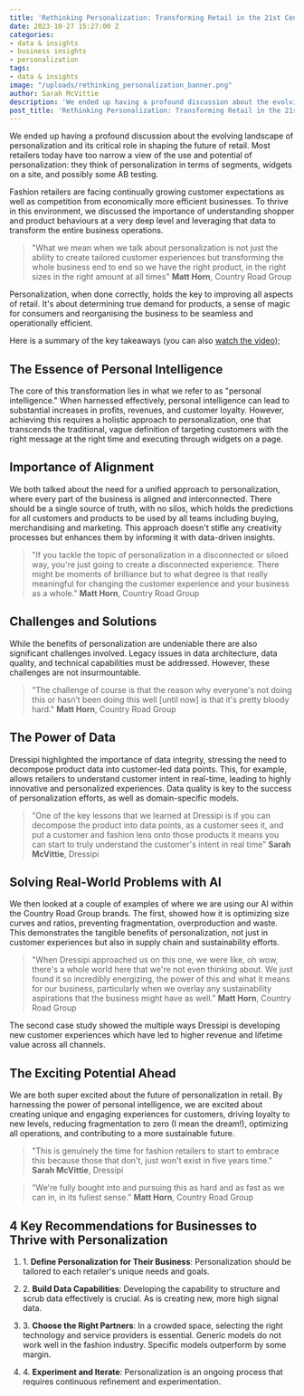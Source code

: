 ```yaml
---
title: 'Rethinking Personalization: Transforming Retail in the 21st Century'
date: 2023-10-27 15:27:00 Z
categories:
- data & insights
- business insights
- personalization
tags:
- data & insights
image: "/uploads/rethinking_personalization_banner.png"
author: Sarah McVittie
description: 'We ended up having a profound discussion about the evolving landscape of personalization and its critical role in shaping the future of retail. Most retailers today have too narrow a view of the use and potential of personalization: they think of personalization in terms of segments, widgets on a site, and possibly some AB testing.'
post_title: 'Rethinking Personalization: Transforming Retail in the 21st Century?'
---
```


We ended up having a profound discussion about the evolving landscape of personalization and its critical role in shaping the future of retail. Most retailers today have too narrow a view of the use and potential of personalization: they think of personalization in terms of segments, widgets on a site, and possibly some AB testing.

Fashion retailers are facing continually growing customer expectations as well as competition from economically more efficient businesses. To thrive in this environment, we discussed the importance of understanding shopper and product behaviours at a very deep level and leveraging that data to transform the entire business operations.

> "What we mean when we talk about personalization is not just the ability to create tailored customer experiences but transforming the whole business end to end so we have the right product, in the right sizes in the right amount at all times" <strong>Matt Horn</strong>, Country Road Group

Personalization, when done correctly, holds the key to improving all aspects of retail. It's about determining true demand for products, a sense of magic for consumers and reorganising the business to be seamless and operationally efficient.

Here is a summary of the key takeaways (you can also [watch the video](/downloads/rethinking-personalisation-webinar/));

## The Essence of Personal Intelligence

The core of this transformation lies in what we refer to as "personal intelligence." When harnessed effectively, personal intelligence can lead to substantial increases in profits, revenues, and customer loyalty. However, achieving this requires a holistic approach to personalization, one that transcends the traditional, vague definition of targeting customers with the right message at the right time and executing through widgets on a page.

## Importance of Alignment

We both talked about the need for a unified approach to personalization, where every part of the business is aligned and interconnected. There should be a single source of truth, with no silos, which holds the predictions for all customers and products to be used by all teams including buying, merchandising and marketing. This approach doesn't stifle any creativity processes but enhances them by informing it with data-driven insights.

> "If you tackle the topic of personalization in a disconnected or siloed way, you're just going to create a disconnected experience. There might be moments of brilliance but to what degree is that really meaningful for changing the customer experience and your business as a whole." <strong>Matt Horn</strong>, Country Road Group

## Challenges and Solutions

While the benefits of personalization are undeniable there are also significant challenges involved. Legacy issues in data architecture, data quality, and technical capabilities must be addressed. However, these challenges are not insurmountable.

> "The challenge of course is that the reason why everyone's not doing this or hasn’t been doing this well [until now] is that it's pretty bloody hard." <strong>Matt Horn</strong>, Country Road Group

## The Power of Data

Dressipi highlighted the importance of data integrity, stressing the need to decompose product data into customer-led data points. This, for example, allows retailers to understand customer intent in real-time, leading to highly innovative and personalized experiences. Data quality is key to the success of personalization efforts, as well as domain-specific models.

> "One of the key lessons that we learned at Dressipi is if you can decompose the product into data points, as a customer sees it, and put a customer and fashion lens onto those products it means you can start to truly understand the customer's intent in real time" <strong>Sarah McVittie</strong>, Dressipi

## Solving Real-World Problems with AI

We then looked at a couple of examples of where we are using our AI within the Country Road Group brands. The first, showed how it is optimizing size curves and ratios, preventing fragmentation, overproduction and waste. This demonstrates the tangible benefits of personalization, not just in customer experiences but also in supply chain and sustainability efforts.

> "When Dressipi approached us on this one, we were like, oh wow, there's a whole world here that we're not even thinking about. We just found it so incredibly energizing, the power of this and what it means for our business, particularly when we overlay any sustainability aspirations that the business might have as well.” <strong>Matt Horn</strong>, Country Road Group

The second case study showed the multiple ways Dressipi is developing new customer experiences which have led to higher revenue and lifetime value across all channels.

## The Exciting Potential Ahead

We are both super excited about the future of personalization in retail. By harnessing the power of personal intelligence, we are excited about creating unique and engaging experiences for customers, driving loyalty to new levels, reducing fragmentation to zero (I mean the dream!), optimizing all operations, and contributing to a more sustainable future.

> "This is genuinely the time for fashion retailers to start to embrace this because those that don't, just won't exist in five years time." <strong>Sarah McVittie</strong>, Dressipi

> "We're fully bought into and pursuing this as hard and as fast as we can in, in its fullest sense." <strong>Matt Horn</strong>, Country Road Group

## 4 Key Recommendations for Businesses to Thrive with Personalization

1. <p>1. <strong>Define Personalization for Their Business</strong>: Personalization should be tailored to each retailer's unique needs and goals.</p>

2. <p>2. <strong>Build Data Capabilities</strong>: Developing the capability to structure and scrub data effectively is crucial. As is creating new, more high signal data.</p>

3. <p>3. <strong>Choose the Right Partners</strong>: In a crowded space, selecting the right technology and service providers is essential. Generic models do not work well in the fashion industry. Specific models outperform by some margin.</p>

4. <p>4. <strong>Experiment and Iterate</strong>: Personalization is an ongoing process that requires continuous refinement and experimentation.</p>
